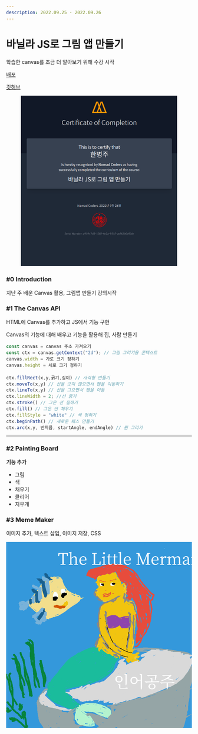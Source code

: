 ```yaml
---
description: 2022.09.25 - 2022.09.26
---
```


# 바닐라 JS로 그림 앱 만들기

학습한 canvas를 조금 더 알아보기 위해 수강 시작



[배포](https://onemorebottlee.github.io/drawing-app/)

[깃허브](https://github.com/OneMoreBottlee/drawing-app)



<figure><img src="../../.gitbook/assets/image (9).png" alt=""><figcaption></figcaption></figure>



### #0 Introduction

지난 주 배운 Canvas 활용, 그림앱 만들기 강의시작



### #1 The Canvas API

HTML에 Canvas를 추가하고 JS에서 기능 구현

Canvas의 기능에 대해 배우고 기능을 활용해 집, 사람 만들기

```jsx
const canvas = canvas 주소 가져오기
const ctx = canvas.getContext("2d"); // 그림 그리기용 콘텍스트
canvas.width = 가로 크기 정하기
canvas.height = 세로 크기 정하기

ctx.fillRect(x,y,굵기,길이) // 사각형 만들기
ctx.moveTo(x,y) // 선을 긋지 않으면서 펜을 이동하기
ctx.lineTo(x,y) // 선을 그으면서 펜을 이동
ctx.lineWidth = 2; //선 굵기
ctx.stroke() // 그은 선 칠하기
ctx.fill() // 그은 선 채우기
ctx.fillStyle = "white" // 색 정하기
ctx.beginPath() // 새로운 패스 만들기
ctx.arc(x,y, 반지름, startAngle, endAngle) // 원 그리기

```

***

### #2 Painting Board

**기능 추가**

* 그림
* 색
* 채우기
* 클리어
* 지우개



### #3 Meme Maker

이미지 추가, 텍스트 삽입, 이미지 저장, CSS

![](<../../.gitbook/assets/image (63).png>)

